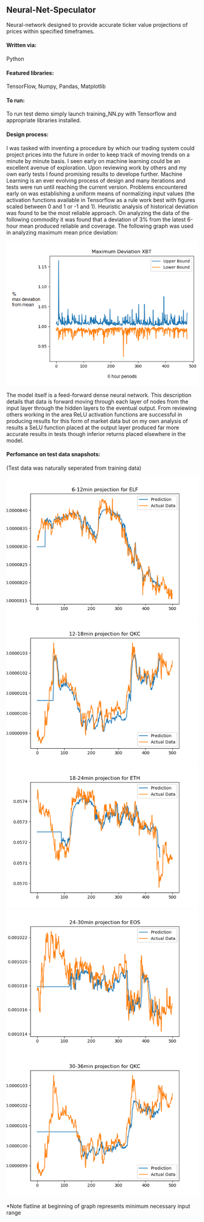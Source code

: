 ## Neural-Net-Speculator
Neural-network designed to provide accurate ticker value projections of prices within specified timeframes.

#### Written via: 
Python

#### Featured libraries: 
TensorFlow, Numpy, Pandas, Matplotlib

#### To run: 
To run test demo simply launch training_NN.py with Tensorflow and appropriate libraries installed.

#### Design process:
I was tasked with inventing a procedure by which our trading system could project prices into the future in order to keep track of moving trends on a minute by minute basis. I seen early on machine learning could be an excellent avenue of exploration. Upon reviewing work by others and my own early tests I found promising results to develope further. 
Machine Learning is an ever evolving process of design and many iterations and tests were run until reaching the current version. Problems encountered early on was establishing a uniform means of normalizing input values (the activation functions available in Tensorflow as a rule work best with figures scaled between 0 and 1 or -1 and 1). 
Heuristic analysis of historical deviation was found to be the most reliable approach. On analyzing the data of the following commodity it was found that a deviation of 3% from the latest 6-hour mean produced reliable and coverage.
The following graph was used in analyzing maximum mean price deviation:

![alt text](https://raw.githubusercontent.com/Thomas-Power/High-Frequency-Speculator/master/Test%20Graphs/XBT_mean.png)

The model itself is a feed-forward dense neural network. This description details that data is forward moving through each layer of nodes from the input layer through the hidden layers to the eventual output. From reviewing others working in the area ReLU activation functions are successful in producing results for this form of market data but on my own analysis of results a SeLU function placed at the output layer produced far more accurate results in tests though inferior returns placed elsewhere in the model.

#### Perfomance on test data snapshots:
(Test data was naturally seperated from training data)

![alt text](https://raw.githubusercontent.com/Thomas-Power/High-Frequency-Speculator/master/Test%20Graphs/1.png)
![alt text](https://raw.githubusercontent.com/Thomas-Power/High-Frequency-Speculator/master/Test%20Graphs/2.png)
![alt text](https://raw.githubusercontent.com/Thomas-Power/High-Frequency-Speculator/master/Test%20Graphs/3.png)
![alt text](https://raw.githubusercontent.com/Thomas-Power/High-Frequency-Speculator/master/Test%20Graphs/4.png)
![alt text](https://raw.githubusercontent.com/Thomas-Power/High-Frequency-Speculator/master/Test%20Graphs/5.png)

*Note flatline at beginning of graph represents minimum necessary input range
